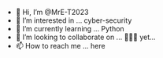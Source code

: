 - 👋 Hi, I’m @MrE-T2023
- 👀 I’m interested in ... cyber-security 
- 🌱 I’m currently learning ... Python 
- 💞️ I’m looking to collaborate on ... 🤷🏻‍♂️ yet...
- 📫 How to reach me ... here

<!---
MrE-T2023/MrE-T2023 is a ✨ special ✨ repository because its `README.md` (this file) appears on your GitHub profile.
You can click the Preview link to take a look at your changes.
--->
